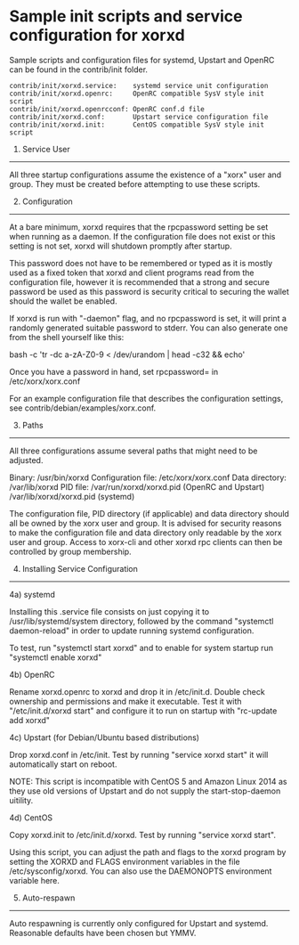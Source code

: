 Sample init scripts and service configuration for xorxd
==========================================================

Sample scripts and configuration files for systemd, Upstart and OpenRC
can be found in the contrib/init folder.

    contrib/init/xorxd.service:    systemd service unit configuration
    contrib/init/xorxd.openrc:     OpenRC compatible SysV style init script
    contrib/init/xorxd.openrcconf: OpenRC conf.d file
    contrib/init/xorxd.conf:       Upstart service configuration file
    contrib/init/xorxd.init:       CentOS compatible SysV style init script

1. Service User
---------------------------------

All three startup configurations assume the existence of a "xorx" user
and group.  They must be created before attempting to use these scripts.

2. Configuration
---------------------------------

At a bare minimum, xorxd requires that the rpcpassword setting be set
when running as a daemon.  If the configuration file does not exist or this
setting is not set, xorxd will shutdown promptly after startup.

This password does not have to be remembered or typed as it is mostly used
as a fixed token that xorxd and client programs read from the configuration
file, however it is recommended that a strong and secure password be used
as this password is security critical to securing the wallet should the
wallet be enabled.

If xorxd is run with "-daemon" flag, and no rpcpassword is set, it will
print a randomly generated suitable password to stderr.  You can also
generate one from the shell yourself like this:

bash -c 'tr -dc a-zA-Z0-9 < /dev/urandom | head -c32 && echo'

Once you have a password in hand, set rpcpassword= in /etc/xorx/xorx.conf

For an example configuration file that describes the configuration settings,
see contrib/debian/examples/xorx.conf.

3. Paths
---------------------------------

All three configurations assume several paths that might need to be adjusted.

Binary:              /usr/bin/xorxd
Configuration file:  /etc/xorx/xorx.conf
Data directory:      /var/lib/xorxd
PID file:            /var/run/xorxd/xorxd.pid (OpenRC and Upstart)
                     /var/lib/xorxd/xorxd.pid (systemd)

The configuration file, PID directory (if applicable) and data directory
should all be owned by the xorx user and group.  It is advised for security
reasons to make the configuration file and data directory only readable by the
xorx user and group.  Access to xorx-cli and other xorxd rpc clients
can then be controlled by group membership.

4. Installing Service Configuration
-----------------------------------

4a) systemd

Installing this .service file consists on just copying it to
/usr/lib/systemd/system directory, followed by the command
"systemctl daemon-reload" in order to update running systemd configuration.

To test, run "systemctl start xorxd" and to enable for system startup run
"systemctl enable xorxd"

4b) OpenRC

Rename xorxd.openrc to xorxd and drop it in /etc/init.d.  Double
check ownership and permissions and make it executable.  Test it with
"/etc/init.d/xorxd start" and configure it to run on startup with
"rc-update add xorxd"

4c) Upstart (for Debian/Ubuntu based distributions)

Drop xorxd.conf in /etc/init.  Test by running "service xorxd start"
it will automatically start on reboot.

NOTE: This script is incompatible with CentOS 5 and Amazon Linux 2014 as they
use old versions of Upstart and do not supply the start-stop-daemon uitility.

4d) CentOS

Copy xorxd.init to /etc/init.d/xorxd. Test by running "service xorxd start".

Using this script, you can adjust the path and flags to the xorxd program by
setting the XORXD and FLAGS environment variables in the file
/etc/sysconfig/xorxd. You can also use the DAEMONOPTS environment variable here.

5. Auto-respawn
-----------------------------------

Auto respawning is currently only configured for Upstart and systemd.
Reasonable defaults have been chosen but YMMV.
